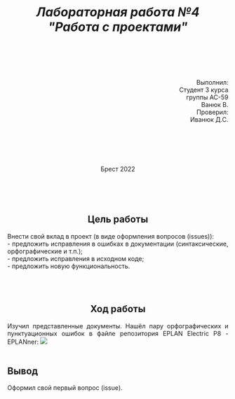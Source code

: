 **_<h1 align = "center"> Лабораторная работа №4  <br>
"Работа с проектами"</h1>_**

<br><br><br><br>

<p align = "right">
Выполнил:<br>
Студент 3 курса<br> группы АС-59<br>
Ванюк В.<br>
Проверил:<br>
Иванюк Д.С.
</p>

<br><br><br><br>

<p align = "center">
Брест 2022
</p>

<br><br><br>

## <center>**Цель работы**<center>

<p align = "justify">
Внести свой вклад в проект (в виде оформления вопросов (issues)): <br>
    - предложить исправления в ошибках в документации (синтаксические, орфографические и т.п.); <br>
    - предложить исправления в исходном коде;<br>
    - предложить новую функциональность.
</p>

<br><br>

## **<center>Ход работы<center>**

<p align = "justify">
Изучил представленные документы. Нашёл пару орфографических и пунктуационных ошибок в файле репозитория EPLAN Electric P8 - EPLANner:

<img src="images/issue.png">
<br><br>
</p>

## **Вывод**

<p align = "justify">
Оформил свой первый вопрос (issue).